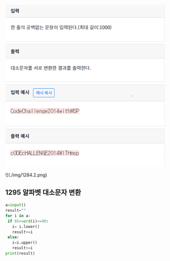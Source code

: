 ![image-20200509114522168](./img/1295.png)

![(./img/1284.2.png)

## 1295 알파벳 대소문자 변환

 ```python
a=input()
result=""
for i in a:
  if 65<=ord(i)<=90:
    i= i.lower()
    result+=i
  else:
    i=i.upper()
    result+=i
print(result)
 ```

